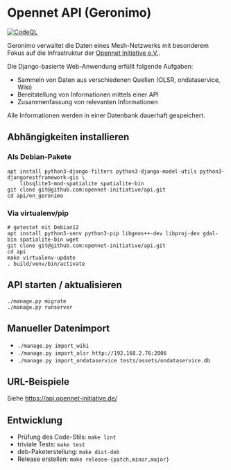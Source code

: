 # Opennet API (Geronimo)
[![CodeQL](https://github.com/opennet-initiative/api/actions/workflows/codeql-analysis.yml/badge.svg)](https://github.com/opennet-initiative/api/actions/workflows/codeql-analysis.yml)

Geronimo verwaltet die Daten eines Mesh-Netzwerks mit besonderem Fokus auf die Infrastruktur
der [Opennet Initiative e.V.](https://opennet-initiative.de/).

Die Django-basierte Web-Anwendung erfüllt folgende Aufgaben:

* Sammeln von Daten aus verschiedenen Quellen (OLSR, ondataservice, Wiki)
* Bereitstellung von Informationen mittels einer API
* Zusammenfassung von relevanten Informationen

Alle Informationen werden in einer Datenbank dauerhaft gespeichert.

## Abhängigkeiten installieren

### Als Debian-Pakete

```shell
apt install python3-django-filters python3-django-model-utils python3-djangorestframework-gis \
	libsqlite3-mod-spatialite spatialite-bin
git clone git@github.com:opennet-initiative/api.git
cd api/on_geronimo
```

### Via virtualenv/pip

```shell
# getestet mit Debian12
apt install python3-venv python3-pip libgeos++-dev libproj-dev gdal-bin spatialite-bin wget
git clone git@github.com:opennet-initiative/api.git
cd api
make virtualenv-update
. build/venv/bin/activate
```

## API starten / aktualisieren

```shell
./manage.py migrate
./manage.py runserver
```
## Manueller Datenimport

* `./manage.py import_wiki`
* `./manage.py import_olsr http://192.168.2.76:2006`
* `./manage.py import_ondataservice tests/assets/ondataservice.db`

## URL-Beispiele

Siehe https://api.opennet-initiative.de/

## Entwicklung
* Prüfung des Code-Stils: `make lint`
* triviale Tests: `make test`
* deb-Paketerstellung: `make dist-deb`
* Release erstellen: `make release-{patch,minor,major}`
